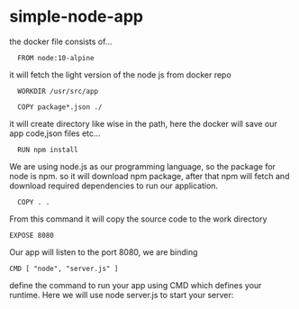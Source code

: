 # simple-node-app

the docker file consists of... 

      FROM node:10-alpine

it will fetch the light version of the node js from docker repo

      WORKDIR /usr/src/app

      COPY package*.json ./

it will create directory like wise in the path, here the docker will save our app code,json files etc...

      RUN npm install

We are using node.js as our programming language, so the package for node is npm. so it will download npm package, after that npm will fetch and download required dependencies to run our application.

      COPY . .

From this command it will copy the source code to the work directory 

    EXPOSE 8080

Our app will listen to the port 8080, we are binding 

    CMD [ "node", "server.js" ]

define the command to run your app using CMD which defines your runtime. Here we will use node server.js to start your server:
